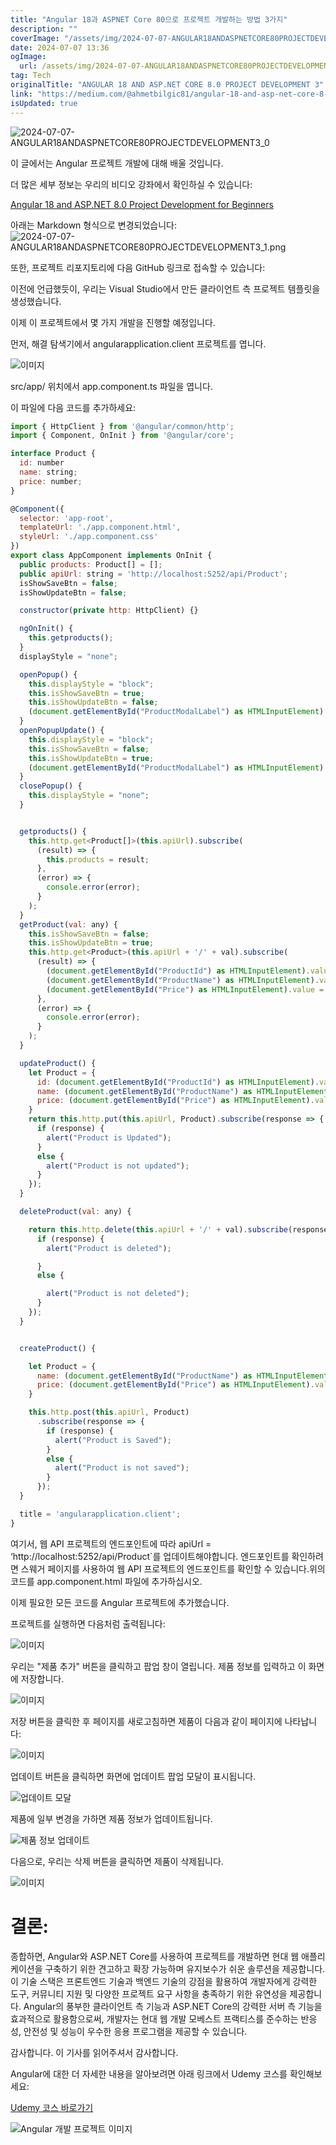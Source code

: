 ```yaml
---
title: "Angular 18과 ASPNET Core 80으로 프로젝트 개발하는 방법 3가지"
description: ""
coverImage: "/assets/img/2024-07-07-ANGULAR18ANDASPNETCORE80PROJECTDEVELOPMENT3_0.png"
date: 2024-07-07 13:36
ogImage:
  url: /assets/img/2024-07-07-ANGULAR18ANDASPNETCORE80PROJECTDEVELOPMENT3_0.png
tag: Tech
originalTitle: "ANGULAR 18 AND ASP.NET CORE 8.0 PROJECT DEVELOPMENT 3"
link: "https://medium.com/@ahmetbilgic81/angular-18-and-asp-net-core-8-0-project-development-3-d9aa15a4c3d5"
isUpdated: true
---
```


![2024-07-07-ANGULAR18ANDASPNETCORE80PROJECTDEVELOPMENT3_0](/assets/img/2024-07-07-ANGULAR18ANDASPNETCORE80PROJECTDEVELOPMENT3_0.png)

이 글에서는 Angular 프로젝트 개발에 대해 배울 것입니다.

더 많은 세부 정보는 우리의 비디오 강좌에서 확인하실 수 있습니다:

[Angular 18 and ASP.NET 8.0 Project Development for Beginners](https://www.udemy.com/course/angular-18-and-aspnet-80-project-development-for-beginners/)

<div class="content-ad"></div>

아래는 Markdown 형식으로 변경되었습니다:
![2024-07-07-ANGULAR18ANDASPNETCORE80PROJECTDEVELOPMENT3_1.png](/assets/img/2024-07-07-ANGULAR18ANDASPNETCORE80PROJECTDEVELOPMENT3_1.png)

또한, 프로젝트 리포지토리에 다음 GitHub 링크로 접속할 수 있습니다:

이전에 언급했듯이, 우리는 Visual Studio에서 만든 클라이언트 측 프로젝트 템플릿을 생성했습니다.

이제 이 프로젝트에서 몇 가지 개발을 진행할 예정입니다.

<div class="content-ad"></div>

먼저, 해결 탐색기에서 angularapplication.client 프로젝트를 엽니다.

![이미지](/assets/img/2024-07-07-ANGULAR18ANDASPNETCORE80PROJECTDEVELOPMENT3_2.png)

src/app/ 위치에서 app.component.ts 파일을 엽니다.

이 파일에 다음 코드를 추가하세요:

<div class="content-ad"></div>

```js
import { HttpClient } from '@angular/common/http';
import { Component, OnInit } from '@angular/core';

interface Product {
  id: number
  name: string;
  price: number;
}

@Component({
  selector: 'app-root',
  templateUrl: './app.component.html',
  styleUrl: './app.component.css'
})
export class AppComponent implements OnInit {
  public products: Product[] = [];
  public apiUrl: string = 'http://localhost:5252/api/Product';
  isShowSaveBtn = false;
  isShowUpdateBtn = false;

  constructor(private http: HttpClient) {}

  ngOnInit() {
    this.getproducts();
  }
  displayStyle = "none";

  openPopup() {
    this.displayStyle = "block";
    this.isShowSaveBtn = true;
    this.isShowUpdateBtn = false;
    (document.getElementById("ProductModalLabel") as HTMLInputElement).innerHTML = "Save Product";
  }
  openPopupUpdate() {
    this.displayStyle = "block";
    this.isShowSaveBtn = false;
    this.isShowUpdateBtn = true;
    (document.getElementById("ProductModalLabel") as HTMLInputElement).innerHTML = "Update Product";
  }
  closePopup() {
    this.displayStyle = "none";
  }


  getproducts() {
    this.http.get<Product[]>(this.apiUrl).subscribe(
      (result) => {
        this.products = result;
      },
      (error) => {
        console.error(error);
      }
    );
  }
  getProduct(val: any) {
    this.isShowSaveBtn = false;
    this.isShowUpdateBtn = true;
    this.http.get<Product>(this.apiUrl + '/' + val).subscribe(
      (result) => {
        (document.getElementById("ProductId") as HTMLInputElement).value = result.id.toString();
        (document.getElementById("ProductName") as HTMLInputElement).value = result.name;
        (document.getElementById("Price") as HTMLInputElement).value = result.price.toString();
      },
      (error) => {
        console.error(error);
      }
    );
  }

  updateProduct() {
    let Product = {
      id: (document.getElementById("ProductId") as HTMLInputElement).value,
      name: (document.getElementById("ProductName") as HTMLInputElement).value,
      price: (document.getElementById("Price") as HTMLInputElement).value
    }
    return this.http.put(this.apiUrl, Product).subscribe(response => {
      if (response) {
        alert("Product is Updated");
      }
      else {
        alert("Product is not updated");
      }
    });
  }

  deleteProduct(val: any) {

    return this.http.delete(this.apiUrl + '/' + val).subscribe(response => {
      if (response) {
        alert("Product is deleted");

      }
      else {

        alert("Product is not deleted");
      }
    });
  }


  createProduct() {

    let Product = {
      name: (document.getElementById("ProductName") as HTMLInputElement).value,
      price: (document.getElementById("Price") as HTMLInputElement).value
    }

    this.http.post(this.apiUrl, Product)
      .subscribe(response => {
        if (response) {
          alert("Product is Saved");
        }
        else {
          alert("Product is not saved");
        }
      });
  }

  title = 'angularapplication.client';
}
```

여기서, 웹 API 프로젝트의 엔드포인트에 따라 apiUrl = ‘http://localhost:5252/api/Product`를 업데이트해야합니다. 엔드포인트를 확인하려면 스웨거 페이지를 사용하여 웹 API 프로젝트의 엔드포인트를 확인할 수 있습니다.위의 코드를 app.component.html 파일에 추가하십시오.

<div class="content-ad"></div>

이제 필요한 모든 코드를 Angular 프로젝트에 추가했습니다.

프로젝트를 실행하면 다음처럼 출력됩니다:

![이미지](/assets/img/2024-07-07-ANGULAR18ANDASPNETCORE80PROJECTDEVELOPMENT3_4.png)

<div class="content-ad"></div>

우리는 "제품 추가" 버튼을 클릭하고 팝업 창이 열립니다. 제품 정보를 입력하고 이 화면에 저장합니다.

![이미지](/assets/img/2024-07-07-ANGULAR18ANDASPNETCORE80PROJECTDEVELOPMENT3_5.png)

저장 버튼을 클릭한 후 페이지를 새로고침하면 제품이 다음과 같이 페이지에 나타납니다:

![이미지](/assets/img/2024-07-07-ANGULAR18ANDASPNETCORE80PROJECTDEVELOPMENT3_6.png)

<div class="content-ad"></div>

업데이트 버튼을 클릭하면 화면에 업데이트 팝업 모달이 표시됩니다.

![업데이트 모달](/assets/img/2024-07-07-ANGULAR18ANDASPNETCORE80PROJECTDEVELOPMENT3_7.png)

제품에 일부 변경을 가하면 제품 정보가 업데이트됩니다.

![제품 정보 업데이트](/assets/img/2024-07-07-ANGULAR18ANDASPNETCORE80PROJECTDEVELOPMENT3_8.png)

<div class="content-ad"></div>

다음으로, 우리는 삭제 버튼을 클릭하면 제품이 삭제됩니다.

![이미지](/assets/img/2024-07-07-ANGULAR18ANDASPNETCORE80PROJECTDEVELOPMENT3_9.png)

# 결론:

종합하면, Angular와 ASP.NET Core를 사용하여 프로젝트를 개발하면 현대 웹 애플리케이션을 구축하기 위한 견고하고 확장 가능하며 유지보수가 쉬운 솔루션을 제공합니다. 이 기술 스택은 프론트엔드 기술과 백엔드 기술의 강점을 활용하여 개발자에게 강력한 도구, 커뮤니티 지원 및 다양한 프로젝트 요구 사항을 충족하기 위한 유연성을 제공합니다. Angular의 풍부한 클라이언트 측 기능과 ASP.NET Core의 강력한 서버 측 기능을 효과적으로 활용함으로써, 개발자는 현대 웹 개발 모베스트 프랙티스를 준수하는 반응성, 안전성 및 성능이 우수한 응용 프로그램을 제공할 수 있습니다.

<div class="content-ad"></div>

감사합니다. 이 기사를 읽어주셔서 감사합니다.

Angular에 대한 더 자세한 내용을 알아보려면 아래 링크에서 Udemy 코스를 확인해보세요:

[Udemy 코스 바로가기](https://www.udemy.com/course/angular-18-and-aspnet-80-project-development-for-beginners/)

![Angular 개발 프로젝트 이미지](/assets/img/2024-07-07-ANGULAR18ANDASPNETCORE80PROJECTDEVELOPMENT3_10.png)
